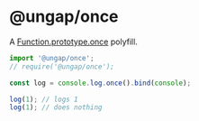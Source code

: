 # @ungap/once

A [Function.prototype.once](https://github.com/tc39/proposal-function-once#readme) polyfill.

```js
import '@ungap/once';
// require('@ungap/once');

const log = console.log.once().bind(console);

log(1); // logs 1
log(1); // does nothing
```
